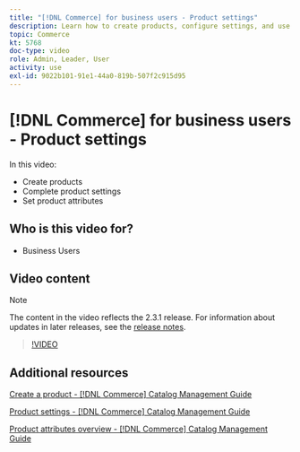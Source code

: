 ```yaml
---
title: "[!DNL Commerce] for business users - Product settings"
description: Learn how to create products, configure settings, and use attributes.
topic: Commerce
kt: 5768
doc-type: video
role: Admin, Leader, User
activity: use
exl-id: 9022b101-91e1-44a0-819b-507f2c915d95
---
```

# [!DNL Commerce] for business users - Product settings

In this video:

- Create products
- Complete product settings
- Set product attributes

## Who is this video for?

- Business Users

## Video content

>[!NOTE]
>
>The content in the video reflects the 2.3.1 release. For information about updates in later releases, see the [release notes](https://experienceleague.adobe.com/docs/commerce-operations/release/notes/overview.html).

>[!VIDEO](https://video.tv.adobe.com/v/35953?quality=12&learn=on)

## Additional resources

[Create a product - [!DNL Commerce] Catalog Management Guide](https://experienceleague.adobe.com/docs/commerce-admin/catalog/products/product-create.html)

[Product settings - [!DNL Commerce] Catalog Management Guide](https://experienceleague.adobe.com/docs/commerce-admin/catalog/products/product-create.html#product-settings)

[Product attributes overview - [!DNL Commerce] Catalog Management Guide](https://experienceleague.adobe.com/docs/commerce-admin/catalog/product-attributes/product-attributes.html)
